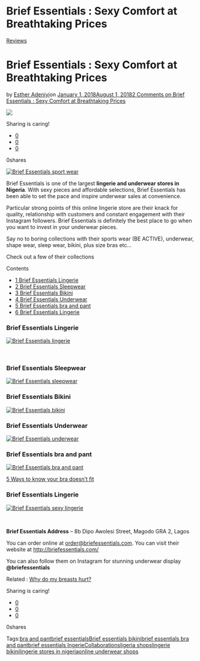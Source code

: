 # Brief Essentials : Sexy Comfort at Breathtaking Prices

[Reviews](https://estheradeniyi.com/category/reviews/)
# Brief Essentials : Sexy Comfort at Breathtaking Prices

by [Esther Adeniyi](https://estheradeniyi.com/author/esther-adeniyi/)on [January 1, 2018August 1, 2018](https://estheradeniyi.com/brief-essentials/)[2 Comments on Brief Essentials : Sexy Comfort at Breathtaking Prices](https://estheradeniyi.com/brief-essentials/#comments)

![](images\BriefEssentials1.jpg)

Sharing is caring!

- [0](https://www.facebook.com/sharer/sharer.php?u=https%3A%2F%2Festheradeniyi.com%2Fbrief-essentials%2F&amp;t=Brief%20Essentials%20%3A%20Sexy%20Comfort%20at%20Breathtaking%20Prices)
- [0](https://twitter.com/intent/tweet?text=Brief%20Essentials%20%3A%20Sexy%20Comfort%20at%20Breathtaking%20Prices&amp;url=https%3A%2F%2Festheradeniyi.com%2Fbrief-essentials%2F)
- [0](#)

0shares

[![Brief Essentials sport wear](images\BriefEssentials1.jpg)](images\BriefEssentials1.jpg)

Brief Essentials is one of the largest **lingerie and underwear stores in Nigeria**. With sexy pieces and affordable selections, Brief Essentials has been able to set the pace and inspire underwear sales at convenience.

Particular strong points of this online lingerie store are their knack for quality, relationship with customers and constant engagement with their Instagram followers. Brief Essentials is definitely the best place to go when you want to invest in your underwear pieces.

Say no to boring collections with their sports wear (BE ACTIVE), underwear, shape wear, sleep wear, bikini, plus size bras etc&#x2026;

Check out a few of their collections

Contents

- [1 Brief Essentials Lingerie](#Brief_Essentials_Lingerie)
- [2 Brief Essentials Sleepwear](#Brief_Essentials_Sleepwear)
- [3 Brief Essentials Bikini](#Brief_Essentials_Bikini)
- [4 Brief Essentials Underwear](#Brief_Essentials_Underwear)
- [5 Brief Essentials bra and pant](#Brief_Essentials_bra_and_pant)
- [6 Brief Essentials Lingerie](#Brief_Essentials_Lingerie-2)

### Brief Essentials Lingerie

[![Brief Essentials lingerie](images\BriefEssentials2.jpg)](images\BriefEssentials2.jpg)

&#xA0;

### Brief Essentials Sleepwear

[![Brief Essentials sleepwear](images\BriefEssentials3.jpg)](images\BriefEssentials3.jpg)

### Brief Essentials Bikini

[![Brief Essentials bikini](images\BriefEssentials4.jpg)](images\BriefEssentials4.jpg)

### Brief Essentials Underwear

[![Brief Essentials underwear](images\BriefEssentials5.jpg)](images\BriefEssentials5.jpg)

### Brief Essentials bra and pant

[![Brief Essentials bra and pant](images\BriefEssentials6.jpg)](images\BriefEssentials6.jpg)

[5 Ways to know your bra doesn&#x2019;t fit](https://www.estheradeniyi.com/5-ways-to-know-your-bra-doesnt-fit)

### Brief Essentials Lingerie

[![Brief Essentials sexy lingerie](images\BriefEssentials7.jpg)](images\BriefEssentials7.jpg)

&#xA0;

**Brief Essentials Address** &#x2013; 8b Dipo Awolesi Street, Magodo GRA 2, Lagos

You can order online at order@briefessentials.com.
 You can visit their website at http://briefessentials.com/

You can also follow them on Instagram for stunning underwear display **@briefessentials**

Related : [Why do my breasts hurt?](https://www.estheradeniyi.com/why-do-my-breasts-hurt)

Sharing is caring!

- [0](https://www.facebook.com/sharer/sharer.php?u=https%3A%2F%2Festheradeniyi.com%2Fbrief-essentials%2F&amp;t=Brief%20Essentials%20%3A%20Sexy%20Comfort%20at%20Breathtaking%20Prices)
- [0](https://twitter.com/intent/tweet?text=Brief%20Essentials%20%3A%20Sexy%20Comfort%20at%20Breathtaking%20Prices&amp;url=https%3A%2F%2Festheradeniyi.com%2Fbrief-essentials%2F)
- [0](#)

0shares

Tags:[bra and pant](https://estheradeniyi.com/tag/bra-and-pant/)[brief essentials](https://estheradeniyi.com/tag/brief-essentials/)[Brief essentials bikini](https://estheradeniyi.com/tag/brief-essentials-bikini/)[brief essentials bra and pant](https://estheradeniyi.com/tag/brief-essentials-bra-and-pant/)[brief essentials lngerie](https://estheradeniyi.com/tag/brief-essentials-lngerie/)[Collaborations](https://estheradeniyi.com/tag/collaborations/)[ligeria shops](https://estheradeniyi.com/tag/ligeria-shops/)[lingerie bikini](https://estheradeniyi.com/tag/lingerie-bikini/)[lingerie stores in nigeria](https://estheradeniyi.com/tag/lingerie-stores-in-nigeria/)[online underwear shops](https://estheradeniyi.com/tag/online-underwear-shops/)